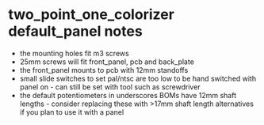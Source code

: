 # two_point_one_colorizer default_panel notes

- the mounting holes fit m3 screws
- 25mm screws will fit front_panel, pcb and back_plate
- the front_panel mounts to pcb with 12mm standoffs
- small slide switches to set pal/ntsc are too low to be hand switched with panel on - can still be set with tool such as screwdriver
- the default potentiometers in underscores BOMs have 12mm shaft lengths - consider replacing these with >17mm shaft length alternatives if you plan to use it with a panel
